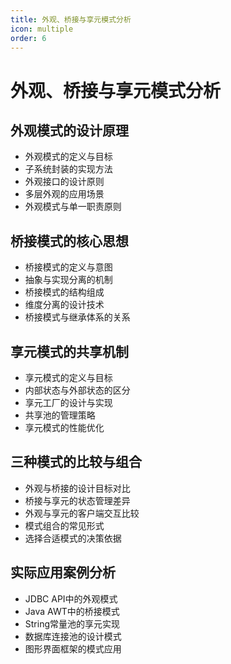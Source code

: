 ```yaml
---
title: 外观、桥接与享元模式分析
icon: multiple
order: 6
---
```


# 外观、桥接与享元模式分析

## 外观模式的设计原理

- 外观模式的定义与目标
- 子系统封装的实现方法
- 外观接口的设计原则
- 多层外观的应用场景
- 外观模式与单一职责原则

## 桥接模式的核心思想

- 桥接模式的定义与意图
- 抽象与实现分离的机制
- 桥接模式的结构组成
- 维度分离的设计技术
- 桥接模式与继承体系的关系

## 享元模式的共享机制

- 享元模式的定义与目标
- 内部状态与外部状态的区分
- 享元工厂的设计与实现
- 共享池的管理策略
- 享元模式的性能优化

## 三种模式的比较与组合

- 外观与桥接的设计目标对比
- 桥接与享元的状态管理差异
- 外观与享元的客户端交互比较
- 模式组合的常见形式
- 选择合适模式的决策依据

## 实际应用案例分析

- JDBC API中的外观模式
- Java AWT中的桥接模式
- String常量池的享元实现
- 数据库连接池的设计模式
- 图形界面框架的模式应用
